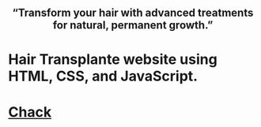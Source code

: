 <div>
  
  <h2 align="center">“Transform your hair with advanced treatments for natural, permanent growth.”</h2>

 <h1> Hair Transplante website  using HTML, CSS, and JavaScript.</h1>
<h1><a href="https://sheeshpal-singh.github.io/My_hairplant/">Chack </a></h1>
  
</div>

